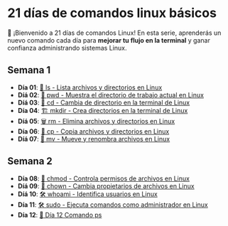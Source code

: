 # 21 días de comandos linux básicos

👋 ¡Bienvenido a 21 días de comandos Linux! En esta serie, aprenderás un nuevo comando cada día para
**mejorar tu flujo en la terminal** y ganar confianza administrando sistemas Linux.

## Semana 1

* **Día 01**: [📂 ls - Lista archivos y directorios en Linux](01_21_dias_ls_listar_archivos_y_directorios.md)
* **Díá 02**: [📍 pwd - Muestra el directorio de trabajo actual en Linux](02_21_dias_pwd_descubre_en_que_directorio_estas.md)
* **Díá 03**: [🔄 cd - Cambia de directorio en la terminal de Linux](03_21_dias_cd_moverte_entre_directorios.md)
* **Día 04**: [🏗️ mkdir - Crea directorios en la terminal de Linux](04_21_dias_mkdir_crear_directorios.md)
* **Díá 05**: [🗑️ rm - Elimina archivos y directorios en Linux](05_21_dias_rm_elimina_archivos.md)
* **Día 06**: [📄 cp - Copia archivos y directorios en Linux](06_21_dias_cp_copiar_archivos.md)
* **Díá 07**: [🔀 mv - Mueve y renombra archivos en Linux](07_21_dias_mv_mover_renombrar_archivos.md)

## Semana 2

* **Día 08**: [🔐 chmod - Controla permisos de archivos en Linux](08_21_dias_chmod_controlar_permisos_archivos.md)
* **Díá 09**: [🧑 chown - Cambia propietarios de archivos en Linux](09_21_dias_chown_cambiar_propietario_archivos.md)
* **Díá 10**: [🛠️ whoami - Identifica usuarios en Linux](10_21_dias_whois_identificar_usuarios.md)
* **Día 11**: [🛠️ sudo - Ejecuta comandos como administrador en Linux](11_21_dias_sudo_comandos_administrador.md)
* **Día 12**: [🧠 Día 12 Comando ps](12_21_dias_ps_mostrar_procesos.md)
